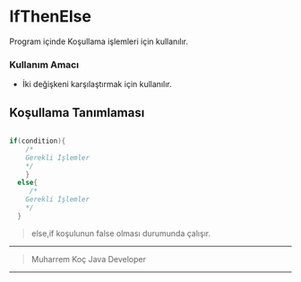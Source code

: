 # IfThenElse
Program içinde Koşullama işlemleri için kullanılır.
### Kullanım Amacı
- İki değişkeni karşılaştırmak için kullanılır.


## Koşullama Tanımlaması
```java

if(condition){
    /*
    Gerekli İşlemler
    */
    }
  else{
     /*
    Gerekli İşlemler
    */
  }

```
> else,if koşulunun false olması durumunda çalışır.

 ----
> Muharrem Koç  Java Developer
 ----
